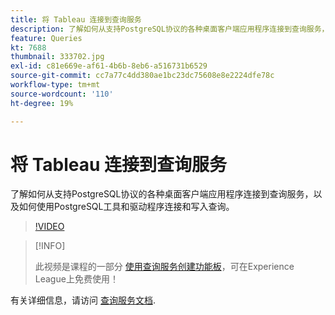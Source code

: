 ```yaml
---
title: 将 Tableau 连接到查询服务
description: 了解如何从支持PostgreSQL协议的各种桌面客户端应用程序连接到查询服务，以及如何使用PostgreSQL工具和驱动程序连接和写入查询。
feature: Queries
kt: 7688
thumbnail: 333702.jpg
exl-id: c81e669e-af61-4b6b-8eb6-a516731b6529
source-git-commit: cc7a77c4dd380ae1bc23dc75608e8e2224dfe78c
workflow-type: tm+mt
source-wordcount: '110'
ht-degree: 19%

---
```


# 将 Tableau 连接到查询服务

了解如何从支持PostgreSQL协议的各种桌面客户端应用程序连接到查询服务，以及如何使用PostgreSQL工具和驱动程序连接和写入查询。

>[!VIDEO](https://video.tv.adobe.com/v/333702?quality=12&learn=on)

>[!INFO]
>
> 此视频是课程的一部分 [使用查询服务创建功能板](https://experienceleague.adobe.com/?recommended=ExperiencePlatform-D-1-2021.1.qsvc.dash)，可在Experience League上免费使用！

有关详细信息，请访问 [查询服务文档](https://experienceleague.adobe.com/docs/experience-platform/query/home.html?lang=zh-Hans).
